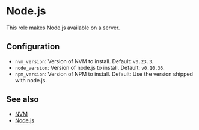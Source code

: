 Node.js
=======

This role makes Node.js available on a server.

Configuration
--------------

* `nvm_version`: Version of NVM to install. Default: `v0.23.3`.
* `node_version`: Version of node.js to install. Default: `v0.10.36`.
* `npm_version`: Version of NPM to install.
  Default: Use the version shipped with node.js.

See also
---------

* [NVM](https://github.com/creationix/nvm)
* [Node.js](https://nodejs.org/)
